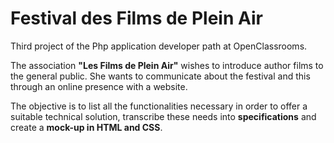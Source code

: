 # Festival des Films de Plein Air

Third project of the Php application developer path at OpenClassrooms.

The association **"Les Films de Plein Air"** wishes to introduce author films to the general public. She wants to communicate about the festival and this through an online presence with a website.

The objective is to list all the functionalities necessary in order to offer a suitable technical solution, transcribe these needs into **specifications** and create a **mock-up in HTML and CSS**.
